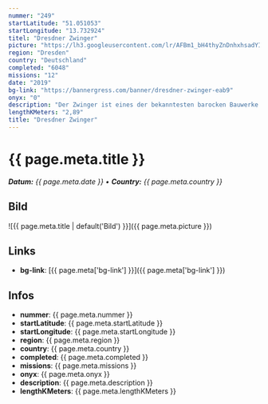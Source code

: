 ```yaml
---
nummer: "249"
startLatitude: "51.051053"
startLongitude: "13.732924"
titel: "Dresdner Zwinger"
picture: "https://lh3.googleusercontent.com/lr/AFBm1_bH4thyZnDnhxhsadYItXjc4samNtL8929GwvJwdDuAUgmdiVrOHnY40E28kbWXt9NXX-9GwEXZWIyIdtqfFwcu5uC22f07cN_d3gSsk60QVW1Rd2rtPJb9_NZA2gop4b9UoJZQm0sjm3qvj7JYRZofFiEabCSPYXxx8IuH7-pCbwtlA7Ohc_4MChoawe4MiFrZfs9Rs2KSlPzMnYEpYYMFNNhIRnjr0iRy2A0bmoWrPrk2kC2sK3go-RQpvcor-b_BgpmM5CI1Wyt5EZhKO4sPRoxbxBxIZQpftAOYyXSE3buRCYAwxr_r6ocsecdPnUDb_xPZAOOCglykY2Gzlq30H3IK11ZvI59aLW6DhWH8wi7fKCyyZEV5MvqWOmfa7eh8mQ4k0JMxMnl18ak3sOZPm6Qom0EWpp04RSxf1fEj3CYbBmWE4PHns_ZP2ypYA8bly8EHkPTCdxnoQ51l-bS-hmyvheey7jPLIFguODSZC6mnJntHTVtbdMj7uqsFSTVces-Yx0xhyB1-Qg6HYw7hyzblgasL7R6P6SNy4qvNU7cFrSy0TlJw-x8pGKlQVnmUUil1UPzHqHJM4vqj2ya-eVaw7MHptldbyODafxa_NUDNa1On9jBpDOfRKo3z_DJ0Z9UPAssLE_H1DoZimmP5Duqig_N8RumX80vu9EIqed3SBoNVAjGWQRtWhrj8ht_AC-DqdhAr8S60Cd3aKLl-2XKwGxp0FIkmtr4hM74apuVHl0CQD_WZKNRZ9MhgHtM561yM9N-bD_Yznj0NZEe_BS3L4pTOu_dVn3fAJJqB0GjNKT_amBoy4U4uqcctZ_Uw_a6wLo_gt8fR04vldSS7HmMhRWk"
region: "Dresden"
country: "Deutschland"
completed: "6048"
missions: "12"
date: "2019"
bg-link: "https://bannergress.com/banner/dresdner-zwinger-eab9"
onyx: "0"
description: "Der Zwinger ist eines der bekanntesten barocken Bauwerke in Dresden.\nDieses Mosaik führt euch rund um und in den Zwinger.\nBittet beachtet die Öffnungszeiten des Zwingers!\nTeil 1 von 12"
lengthKMeters: "2,89"
title: "Dresdner Zwinger"
---
```


# {{ page.meta.title }}
_**Datum:** {{ page.meta.date }} • **Country:** {{ page.meta.country }}_

## Bild
![{{ page.meta.title | default('Bild') }}]({{ page.meta.picture }})

## Links
- **bg-link**: [{{ page.meta['bg-link'] }}]({{ page.meta['bg-link'] }})

## Infos
- **nummer**: {{ page.meta.nummer }}
- **startLatitude**: {{ page.meta.startLatitude }}
- **startLongitude**: {{ page.meta.startLongitude }}
- **region**: {{ page.meta.region }}
- **country**: {{ page.meta.country }}
- **completed**: {{ page.meta.completed }}
- **missions**: {{ page.meta.missions }}
- **onyx**: {{ page.meta.onyx }}
- **description**: {{ page.meta.description }}
- **lengthKMeters**: {{ page.meta.lengthKMeters }}

